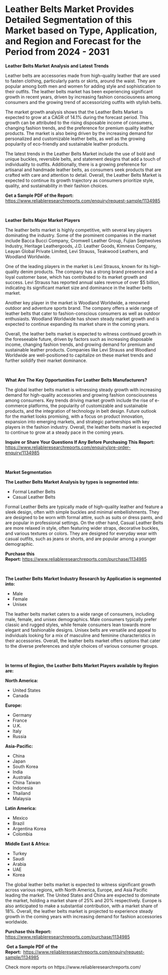 <p><h1>Leather Belts Market Provides Detailed Segmentation of this Market based on Type, Application, and Region and Forecast for the Period from 2024 - 2031</h1></p><p><strong>Leather Belts Market Analysis and Latest Trends</strong></p>
<p><p>Leather belts are accessories made from high-quality leather that are used to fasten clothing, particularly pants or skirts, around the waist. They are popular among both men and women for adding style and sophistication to their outfits. The leather belts market has been experiencing significant growth in recent years, driven by increasing fashion consciousness among consumers and the growing trend of accessorizing outfits with stylish belts.</p><p>The market growth analysis shows that the Leather Belts Market is expected to grow at a CAGR of 14.1% during the forecast period. This growth can be attributed to the rising disposable income of consumers, changing fashion trends, and the preference for premium quality leather products. The market is also being driven by the increasing demand for personalized and customizable leather belts, as well as the growing popularity of eco-friendly and sustainable leather products.</p><p>The latest trends in the Leather Belts Market include the use of bold and unique buckles, reversible belts, and statement designs that add a touch of individuality to outfits. Additionally, there is a growing preference for artisanal and handmade leather belts, as consumers seek products that are crafted with care and attention to detail. Overall, the Leather Belts Market is expected to continue its growth trajectory as consumers prioritize style, quality, and sustainability in their fashion choices.</p></p>
<p><strong>Get a Sample PDF of the Report:&nbsp;</strong> <a href="https://www.reliableresearchreports.com/enquiry/request-sample/1134985">https://www.reliableresearchreports.com/enquiry/request-sample/1134985</a></p>
<p>&nbsp;</p>
<p><strong>Leather Belts Major Market Players</strong></p>
<p><p>The leather belts market is highly competitive, with several key players dominating the industry. Some of the prominent companies in the market include Bacca Bucci Company, Cromwell Leather Group, Fujian Septwolves Industry, Heritage Leathergoods, J.D. Leather Goods, Kimness Company, Leayan Global Private Limited, Levi Strauss, Teakwood Leathers, and Woodland Worldwide.</p><p>One of the leading players in the market is Levi Strauss, known for its high-quality denim products. The company has a strong brand presence and a loyal customer base, which has contributed to its market growth and success. Levi Strauss has reported annual sales revenue of over $5 billion, indicating its significant market size and dominance in the leather belts market.</p><p>Another key player in the market is Woodland Worldwide, a renowned outdoor and adventure sports brand. The company offers a wide range of leather belts that cater to fashion-conscious consumers as well as outdoor enthusiasts. Woodland Worldwide has shown steady market growth and is expected to continue expanding its market share in the coming years.</p><p>Overall, the leather belts market is expected to witness continued growth in the foreseeable future, driven by factors such as increasing disposable income, changing fashion trends, and growing demand for premium and sustainable leather products. Companies like Levi Strauss and Woodland Worldwide are well-positioned to capitalize on these market trends and further solidify their market dominance.</p></p>
<p>&nbsp;</p>
<p><strong>What Are The Key Opportunities For Leather Belts Manufacturers?</strong></p>
<p><p>The global leather belts market is witnessing steady growth with increasing demand for high-quality accessories and growing fashion consciousness among consumers. Key trends driving market growth include the rise of e-commerce platforms, the popularity of customizable and sustainable products, and the integration of technology in belt design. Future outlook for the market looks promising, with a focus on product innovation, expansion into emerging markets, and strategic partnerships with key players in the fashion industry. Overall, the leather belts market is expected to continue to grow at a steady pace in the coming years.</p></p>
<p><strong>Inquire or Share Your Questions If Any Before Purchasing This Report:</strong> <a href="https://www.reliableresearchreports.com/enquiry/pre-order-enquiry/1134985">https://www.reliableresearchreports.com/enquiry/pre-order-enquiry/1134985</a></p>
<p>&nbsp;</p>
<p><strong>Market Segmentation</strong></p>
<p><strong>The Leather Belts Market Analysis by types is segmented into:</strong></p>
<p><ul><li>Formal Leather Belts</li><li>Casual Leather Belts</li></ul></p>
<p><p>Formal Leather Belts are typically made of high-quality leather and feature a sleek design, often with simple buckles and minimal embellishments. They are designed to be worn with formal attire, such as suits or dress pants, and are popular in professional settings. On the other hand, Casual Leather Belts are more relaxed in style, often featuring wider straps, decorative buckles, and various textures or colors. They are designed for everyday wear with casual outfits, such as jeans or shorts, and are popular among a younger demographic.</p></p>
<p><strong>Purchase this Report:&nbsp;</strong><a href="https://www.reliableresearchreports.com/purchase/1134985">https://www.reliableresearchreports.com/purchase/1134985</a></p>
<p>&nbsp;</p>
<p><strong>The Leather Belts Market Industry Research by Application is segmented into:</strong></p>
<p><ul><li>Male</li><li>Female</li><li>Unisex</li></ul></p>
<p><p>The leather belts market caters to a wide range of consumers, including male, female, and unisex demographics. Male consumers typically prefer classic and rugged styles, while female consumers lean towards more elegant and fashionable designs. Unisex belts are versatile and appeal to individuals looking for a mix of masculine and feminine characteristics in their accessories. Overall, the leather belts market offers options that cater to the diverse preferences and style choices of various consumer groups.</p></p>
<p>&nbsp;</p>
<p><strong>In terms of Region, the Leather Belts Market Players available by Region are:</strong></p>
<p>
    <p> <strong> North America: </strong>
        <ul>
            <li>United States</li>
            <li>Canada</li>
        </ul>
        </p> 
    <p> <strong> Europe: </strong>
        <ul>
            <li>Germany</li>
            <li>France</li>
            <li>U.K.</li>
            <li>Italy</li>
            <li>Russia</li>
        </ul>
        </p> 
    <p> <strong> Asia-Pacific: </strong>
        <ul>
            <li>China</li>
            <li>Japan</li>
            <li>South Korea</li>
            <li>India</li>
            <li>Australia</li>
            <li>China Taiwan</li>
            <li>Indonesia</li>
            <li>Thailand</li>
            <li>Malaysia</li>
        </ul>
        </p> 
    <p> <strong> Latin America: </strong>
        <ul>
            <li>Mexico</li>
            <li>Brazil</li>
            <li>Argentina Korea</li>
            <li>Colombia</li>
        </ul>
        </p> 
    <p> <strong> Middle East & Africa: </strong>
        <ul>
            <li>Turkey</li>
            <li>Saudi</li>
            <li>Arabia</li>
            <li>UAE</li>
            <li>Korea</li>
        </ul>
    </p>
    </p>
<p><p>The global leather belts market is expected to witness significant growth across various regions, with North America, Europe, and Asia Pacific leading the market. The United States and China are expected to dominate the market, holding a market share of 25% and 20% respectively. Europe is also anticipated to make a substantial contribution, with a market share of 18%. Overall, the leather belts market is projected to experience steady growth in the coming years with increasing demand for fashion accessories worldwide.</p></p>
<p><strong>Purchase this Report: </strong><a href="https://www.reliableresearchreports.com/purchase/1134985">https://www.reliableresearchreports.com/purchase/1134985</a></p>
<p>&nbsp;<strong>Get a Sample PDF of the Report:&nbsp;&nbsp;</strong><a href="https://www.reliableresearchreports.com/enquiry/request-sample/1134985">https://www.reliableresearchreports.com/enquiry/request-sample/1134985</a></p>
<p><strong></strong></p>
<p>Check more reports on https://www.reliableresearchreports.com/</p>